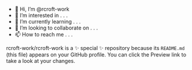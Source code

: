 - 👋 Hi, I’m @rcroft-work
- 👀 I’m interested in . . .
- 🌱 I’m currently learning . . .
- 💞️ I’m looking to collaborate on . . .
- 📫 How to reach me . . .

rcroft-work/rcroft-work is a ✨ special ✨ repository because its `README.md` (this file) appears on your GitHub profile.
You can click the Preview link to take a look at your changes.
